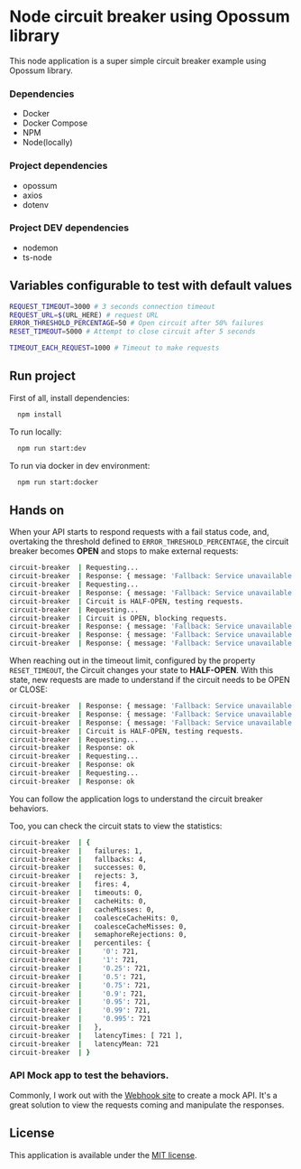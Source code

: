 # Node circuit breaker using Opossum library
This node application is a super simple circuit breaker example using Opossum library.

### Dependencies
* Docker
* Docker Compose
* NPM
* Node(locally)

### Project dependencies
* opossum
* axios
* dotenv

### Project DEV dependencies
* nodemon
* ts-node


## Variables configurable to test with default values

 ```bash
REQUEST_TIMEOUT=3000 # 3 seconds connection timeout
REQUEST_URL=$(URL_HERE) # request URL
ERROR_THRESHOLD_PERCENTAGE=50 # Open circuit after 50% failures
RESET_TIMEOUT=5000 # Attempt to close circuit after 5 seconds

TIMEOUT_EACH_REQUEST=1000 # Timeout to make requests 
```

## Run project

First of all, install dependencies:

```bash
  npm install
```

To run locally:

```bash
  npm run start:dev
```

To run via docker in dev environment:

```bash
  npm run start:docker
```

## Hands on 

When your API starts to respond requests with a fail status code, and, overtaking the threshold defined to `ERROR_THRESHOLD_PERCENTAGE`, the circuit breaker becomes **OPEN** and stops to make external requests:

```bash
circuit-breaker  | Requesting...
circuit-breaker  | Response: { message: 'Fallback: Service unavailable' }
circuit-breaker  | Requesting...
circuit-breaker  | Response: { message: 'Fallback: Service unavailable' }
circuit-breaker  | Circuit is HALF-OPEN, testing requests.
circuit-breaker  | Requesting...
circuit-breaker  | Circuit is OPEN, blocking requests.
circuit-breaker  | Response: { message: 'Fallback: Service unavailable' }
circuit-breaker  | Response: { message: 'Fallback: Service unavailable' }
circuit-breaker  | Response: { message: 'Fallback: Service unavailable' }
```

When reaching out in the timeout limit, configured by the property `RESET_TIMEOUT`, the Circuit changes your state to **HALF-OPEN**. With this state, new requests are made to understand if the circuit needs to be OPEN or CLOSE:

```bash
circuit-breaker  | Response: { message: 'Fallback: Service unavailable' }
circuit-breaker  | Response: { message: 'Fallback: Service unavailable' }
circuit-breaker  | Response: { message: 'Fallback: Service unavailable' }
circuit-breaker  | Circuit is HALF-OPEN, testing requests.
circuit-breaker  | Requesting...
circuit-breaker  | Response: ok
circuit-breaker  | Requesting...
circuit-breaker  | Response: ok
circuit-breaker  | Requesting...
circuit-breaker  | Response: ok
```

You can follow the application logs to understand the circuit breaker behaviors.

Too, you can check the circuit stats to view the statistics:

```bash
circuit-breaker  | {
circuit-breaker  |   failures: 1,
circuit-breaker  |   fallbacks: 4,
circuit-breaker  |   successes: 0,
circuit-breaker  |   rejects: 3,
circuit-breaker  |   fires: 4,
circuit-breaker  |   timeouts: 0,
circuit-breaker  |   cacheHits: 0,
circuit-breaker  |   cacheMisses: 0,
circuit-breaker  |   coalesceCacheHits: 0,
circuit-breaker  |   coalesceCacheMisses: 0,
circuit-breaker  |   semaphoreRejections: 0,
circuit-breaker  |   percentiles: {
circuit-breaker  |     '0': 721,
circuit-breaker  |     '1': 721,
circuit-breaker  |     '0.25': 721,
circuit-breaker  |     '0.5': 721,
circuit-breaker  |     '0.75': 721,
circuit-breaker  |     '0.9': 721,
circuit-breaker  |     '0.95': 721,
circuit-breaker  |     '0.99': 721,
circuit-breaker  |     '0.995': 721
circuit-breaker  |   },
circuit-breaker  |   latencyTimes: [ 721 ],
circuit-breaker  |   latencyMean: 721
circuit-breaker  | }
```

### API Mock app to test the behaviors.

Commonly, I work out with the [Webhook site](https://webhook.site/) to create a mock API. It's a great solution to view the requests coming and manipulate the responses. 

## License

This application is available under the
[MIT license](https://opensource.org/licenses/MIT).







  
